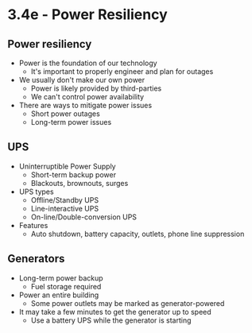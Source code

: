 # 3.4e - Power Resiliency
## Power resiliency
- Power is the foundation of our technology
	- It's important to properly engineer and plan for outages
- We usually don't make our own power
	- Power is likely provided by third-parties
	- We can't control power availability
- There are ways to mitigate power issues
	- Short power outages
	- Long-term power issues
## UPS
- Uninterruptible Power Supply
	- Short-term backup power
	- Blackouts, brownouts, surges
- UPS types
	- Offline/Standby UPS
	- Line-interactive UPS
	- On-line/Double-conversion UPS
- Features
	- Auto shutdown, battery capacity, outlets, phone line suppression
## Generators
- Long-term power backup
	- Fuel storage required
- Power an entire building
	- Some power outlets may be marked as generator-powered
- It may take a few minutes to get the generator up to speed
	- Use a battery UPS while the generator is starting
